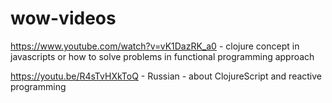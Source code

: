 # wow-videos

https://www.youtube.com/watch?v=vK1DazRK_a0 - clojure concept in javascripts or how to solve problems in functional programming approach

https://youtu.be/R4sTvHXkToQ - Russian - about ClojureScript and reactive programming 
